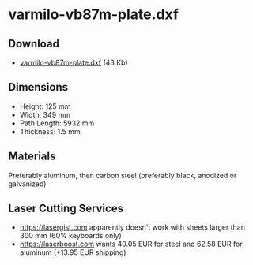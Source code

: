 # varmilo-vb87m-plate.dxf

## Download

* [varmilo-vb87m-plate.dxf](https://raw.githubusercontent.com/joric/varmilo/master/dxf/varmilo-vb87m-plate.dxf) (43 Kb)

## Dimensions

* Height: 125 mm
* Width: 349 mm
* Path Length: 5932 mm
* Thickness: 1.5 mm

## Materials

Preferably aluminum, then carbon steel (preferably black, anodized or galvanized)

## Laser Cutting Services

* https://lasergist.com apparently doesn't work with sheets larger than 300 mm (60% keyboards only)
* https://laserboost.com wants 40.05 EUR for steel and 62.58 EUR for aluminum (+13.95 EUR shipping)
